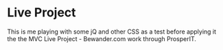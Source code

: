 # Live Project

This is me playing with some jQ and other CSS as a test before applying it the the MVC Live Project - Bewander.com work through ProsperIT.


